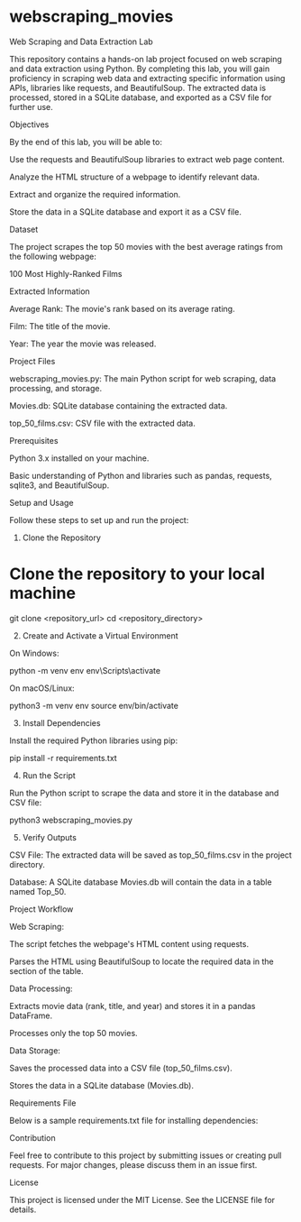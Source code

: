 # webscraping_movies
Web Scraping and Data Extraction Lab

This repository contains a hands-on lab project focused on web scraping and data extraction using Python. By completing this lab, you will gain proficiency in scraping web data and extracting specific information using APIs, libraries like requests, and BeautifulSoup. The extracted data is processed, stored in a SQLite database, and exported as a CSV file for further use.

Objectives

By the end of this lab, you will be able to:

Use the requests and BeautifulSoup libraries to extract web page content.

Analyze the HTML structure of a webpage to identify relevant data.

Extract and organize the required information.

Store the data in a SQLite database and export it as a CSV file.

Dataset

The project scrapes the top 50 movies with the best average ratings from the following webpage:

100 Most Highly-Ranked Films

Extracted Information

Average Rank: The movie's rank based on its average rating.

Film: The title of the movie.

Year: The year the movie was released.

Project Files

webscraping_movies.py: The main Python script for web scraping, data processing, and storage.

Movies.db: SQLite database containing the extracted data.

top_50_films.csv: CSV file with the extracted data.

Prerequisites

Python 3.x installed on your machine.

Basic understanding of Python and libraries such as pandas, requests, sqlite3, and BeautifulSoup.

Setup and Usage

Follow these steps to set up and run the project:

1. Clone the Repository

# Clone the repository to your local machine
git clone <repository_url>
cd <repository_directory>

2. Create and Activate a Virtual Environment

On Windows:

python -m venv env
env\Scripts\activate

On macOS/Linux:

python3 -m venv env
source env/bin/activate

3. Install Dependencies

Install the required Python libraries using pip:

pip install -r requirements.txt

4. Run the Script

Run the Python script to scrape the data and store it in the database and CSV file:

python3 webscraping_movies.py

5. Verify Outputs

CSV File: The extracted data will be saved as top_50_films.csv in the project directory.

Database: A SQLite database Movies.db will contain the data in a table named Top_50.

Project Workflow

Web Scraping:

The script fetches the webpage's HTML content using requests.

Parses the HTML using BeautifulSoup to locate the required data in the <tbody> section of the table.

Data Processing:

Extracts movie data (rank, title, and year) and stores it in a pandas DataFrame.

Processes only the top 50 movies.

Data Storage:

Saves the processed data into a CSV file (top_50_films.csv).

Stores the data in a SQLite database (Movies.db).

Requirements File

Below is a sample requirements.txt file for installing dependencies:




Contribution

Feel free to contribute to this project by submitting issues or creating pull requests. For major changes, please discuss them in an issue first.

License

This project is licensed under the MIT License. See the LICENSE file for details.

